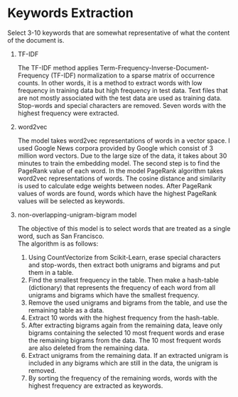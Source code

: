 # Keywords Extraction

Select 3-10 keywords that are somewhat representative of what the content of the document is. 

1. TF-IDF 

    The TF-IDF method applies Term-Frequency-Inverse-Document-Frequency (TF-IDF) normalization to a sparse matrix of occurrence counts. 
    In other words, it is a method to extract words with low frequency in training data but high frequency in test data. 
    Text files that are not mostly associated with the test data are used as training data. 
    Stop-words and special characters are removed. Seven words with the highest frequency were extracted.
    
    
2. word2vec

    The model takes word2vec representations of words in a vector space. 
    I used Google News corpora provided by Google which consist of 3 million word vectors. 
    Due to the large size of the data, it takes about 30 minutes to train the embedding model.
    The second step is to find the PageRank value of each word. In the model PageRank algorithm takes word2vec representations of words. 
    The cosine distance and similarity is used to calculate edge weights between nodes. 
    After PageRank values of words are found, words which have the highest PageRank values will be selected as keywords.
    
    
3. non-overlapping-unigram-bigram model
    
    The objective of this model is to select words that are treated as a single word, such as San Francisco.  
    The algorithm is as follows:

    1. Using CountVectorize from Scikit-Learn, erase special characters and stop-words, 
       then extract both unigrams and bigrams and put them in a table.
    2. Find the smallest frequency in the table. Then make a hash-table (dictionary) that represents 
       the frequency of each word from all unigrams and bigrams which have the smallest frequency.   
    3. Remove the used unigrams and bigrams from the table, and use the remaining table as a data. 
    4. Extract 10 words with the highest frequency from the hash-table.
    5. After extracting bigrams again from the remaining data, leave only bigrams containing 
       the selected 10 most frequent words and erase the remaining bigrams from the data. 
       The 10 most frequent words are also deleted from the remaining data.
    6. Extract unigrams from the remaining data. 
       If an extracted unigram is included in any bigrams which are still in the data, the unigram is removed.
    7. By sorting the frequency of the remaining words, words with the highest frequency are extracted as keywords.





